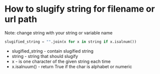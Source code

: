 # How to slugify string for filename or url path

Note: change string with your string or variable name
```python
slugified_string = "".join(x for x in string if x.isalnum())
```

- slugified_string - contain slugified string
- string - string that should slugify
- x - is one character of the given string each time
- x.isalnuum() - return True if the char is alphabet or numeric
